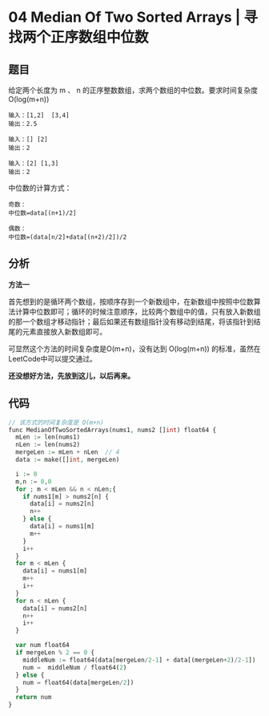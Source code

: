 # 04 Median Of Two Sorted Arrays | 寻找两个正序数组中位数



## 题目

给定两个长度为 m 、 n 的正序整数数组，求两个数组的中位数。要求时间复杂度 O(log(m+n))

```text
输入：[1,2]  [3,4]
输出：2.5

输入：[] [2]
输出：2

输入：[2] [1,3]
输出：2
```

中位数的计算方式：

```text
奇数：
中位数=data[(n+1)/2]

偶数：
中位数=(data[n/2]+data[(n+2)/2])/2
```

## 分析

**方法一**

首先想到的是循环两个数组，按顺序存到一个新数组中，在新数组中按照中位数算法计算中位数即可；循环的时候注意顺序，比较两个数组中的值，只有放入新数组的那一个数组才移动指针；最后如果还有数组指针没有移动到结尾，将该指针到结尾的元素直接放入新数组即可。

可显然这个方法的时间复杂度是O(m+n)，没有达到 O(log(m+n)) 的标准，虽然在LeetCode中可以提交通过。

**还没想好方法，先放到这儿，以后再来。**

## 代码

```php
// 该方式的时间复杂度是 O(m+n)
func MedianOfTwoSortedArrays(nums1, nums2 []int) float64 {
  mLen := len(nums1)
  nLen := len(nums2)
  mergeLen := mLen + nLen  // 4
  data := make([]int, mergeLen)

  i := 0
  m,n := 0,0
  for ; m < mLen && n < nLen;{
    if nums1[m] > nums2[n] {
      data[i] = nums2[n]
      n++
    } else {
      data[i] = nums1[m]
      m++
    }
    i++
  }
  for m < mLen {
    data[i] = nums1[m]
    m++
    i++
  }
  for n < nLen {
    data[i] = nums2[n]
    n++
    i++
  }

  var num float64
  if mergeLen % 2 == 0 {
    middleNum := float64(data[mergeLen/2-1] + data[(mergeLen+2)/2-1])
    num =  middleNum / float64(2)
  } else {
    num = float64(data[mergeLen/2])
  }
  return num
}
```